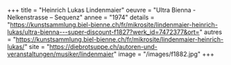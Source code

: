 +++
title = "Heinrich Lukas Lindenmaier"
oeuvre = "Ultra Bienna - Nelkenstrasse – Sequenz"
annee = "1974"
details = "https://kunstsammlung.biel-bienne.ch/fr/mikrosite/lindenmaier-heinrich-lukas/ultra-bienna---super-discount-f1827?werk_id=7472377&ort="
autres = "https://kunstsammlung.biel-bienne.ch/fr/mikrosite/lindenmaier-heinrich-lukas/"
site = "https://diebrotsuppe.ch/autoren-und-veranstaltungen/musiker/lindenmaier"
image = "/images/f1882.jpg"
+++
